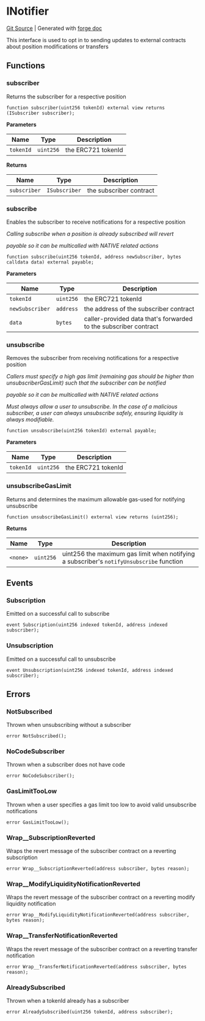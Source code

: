 # INotifier
[Git Source](https://github.com/Uniswap/v4-periphery/blob/47e3c30ae8a0d7c086bf3e41bd0e7e3a854e280b/src/interfaces/INotifier.sol)
| Generated with [forge doc](https://book.getfoundry.sh/reference/forge/forge-doc)

This interface is used to opt in to sending updates to external contracts about position modifications or transfers


## Functions
### subscriber

Returns the subscriber for a respective position


```solidity
function subscriber(uint256 tokenId) external view returns (ISubscriber subscriber);
```
**Parameters**

|Name|Type|Description|
|----|----|-----------|
|`tokenId`|`uint256`|the ERC721 tokenId|

**Returns**

|Name|Type|Description|
|----|----|-----------|
|`subscriber`|`ISubscriber`|the subscriber contract|


### subscribe

Enables the subscriber to receive notifications for a respective position

*Calling subscribe when a position is already subscribed will revert*

*payable so it can be multicalled with NATIVE related actions*


```solidity
function subscribe(uint256 tokenId, address newSubscriber, bytes calldata data) external payable;
```
**Parameters**

|Name|Type|Description|
|----|----|-----------|
|`tokenId`|`uint256`|the ERC721 tokenId|
|`newSubscriber`|`address`|the address of the subscriber contract|
|`data`|`bytes`|caller-provided data that's forwarded to the subscriber contract|


### unsubscribe

Removes the subscriber from receiving notifications for a respective position

*Callers must specify a high gas limit (remaining gas should be higher than unsubscriberGasLimit) such that the subscriber can be notified*

*payable so it can be multicalled with NATIVE related actions*

*Must always allow a user to unsubscribe. In the case of a malicious subscriber, a user can always unsubscribe safely, ensuring liquidity is always modifiable.*


```solidity
function unsubscribe(uint256 tokenId) external payable;
```
**Parameters**

|Name|Type|Description|
|----|----|-----------|
|`tokenId`|`uint256`|the ERC721 tokenId|


### unsubscribeGasLimit

Returns and determines the maximum allowable gas-used for notifying unsubscribe


```solidity
function unsubscribeGasLimit() external view returns (uint256);
```
**Returns**

|Name|Type|Description|
|----|----|-----------|
|`<none>`|`uint256`|uint256 the maximum gas limit when notifying a subscriber's `notifyUnsubscribe` function|


## Events
### Subscription
Emitted on a successful call to subscribe


```solidity
event Subscription(uint256 indexed tokenId, address indexed subscriber);
```

### Unsubscription
Emitted on a successful call to unsubscribe


```solidity
event Unsubscription(uint256 indexed tokenId, address indexed subscriber);
```

## Errors
### NotSubscribed
Thrown when unsubscribing without a subscriber


```solidity
error NotSubscribed();
```

### NoCodeSubscriber
Thrown when a subscriber does not have code


```solidity
error NoCodeSubscriber();
```

### GasLimitTooLow
Thrown when a user specifies a gas limit too low to avoid valid unsubscribe notifications


```solidity
error GasLimitTooLow();
```

### Wrap__SubscriptionReverted
Wraps the revert message of the subscriber contract on a reverting subscription


```solidity
error Wrap__SubscriptionReverted(address subscriber, bytes reason);
```

### Wrap__ModifyLiquidityNotificationReverted
Wraps the revert message of the subscriber contract on a reverting modify liquidity notification


```solidity
error Wrap__ModifyLiquidityNotificationReverted(address subscriber, bytes reason);
```

### Wrap__TransferNotificationReverted
Wraps the revert message of the subscriber contract on a reverting transfer notification


```solidity
error Wrap__TransferNotificationReverted(address subscriber, bytes reason);
```

### AlreadySubscribed
Thrown when a tokenId already has a subscriber


```solidity
error AlreadySubscribed(uint256 tokenId, address subscriber);
```

